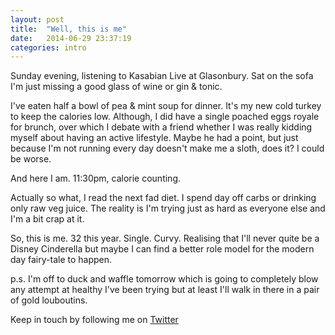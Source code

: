 ```yaml
---
layout: post
title:  "Well, this is me"
date:   2014-06-29 23:37:19
categories: intro
---
```


Sunday evening, listening to Kasabian Live at Glasonbury. 
Sat on the sofa I'm just missing a good glass of wine or gin & tonic. 

I've eaten half a bowl of pea & mint soup for dinner. It's my new cold turkey to keep the calories low. Although, I did have a single poached eggs royale for brunch, over which I debate with a friend whether I was really kidding myself about having an active lifestyle. Maybe he had a point, but just because I'm not running every day doesn't make me a sloth, does it? I could be worse.

And here I am. 11:30pm, calorie counting.

Actually so what, I read the next fad diet. I spend day off carbs or drinking only raw veg juice. The reality is I'm trying just as hard as everyone else and I'm a bit crap at it. 

So, this is me. 32 this year. Single. Curvy. Realising that I'll never quite be a Disney Cinderella but maybe I can find a better role model for the modern day fairy-tale to happen.

p.s. I'm off to duck and waffle tomorrow which is going to completely blow any attempt at healthy I've been trying but at least I'll walk in there in a pair of gold louboutins.


Keep in touch by following me on [Twitter](https://twitter.com/cinderellanever) 


